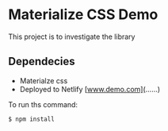 # Materialize CSS Demo

This project is to investigate the library

## Dependecies 

- Materialze css [](https://materialzecss.com/getting-started.html)
- Deployed to Netlify [www.demo.com](......)

To run ths command: 
```bash
$ npm install